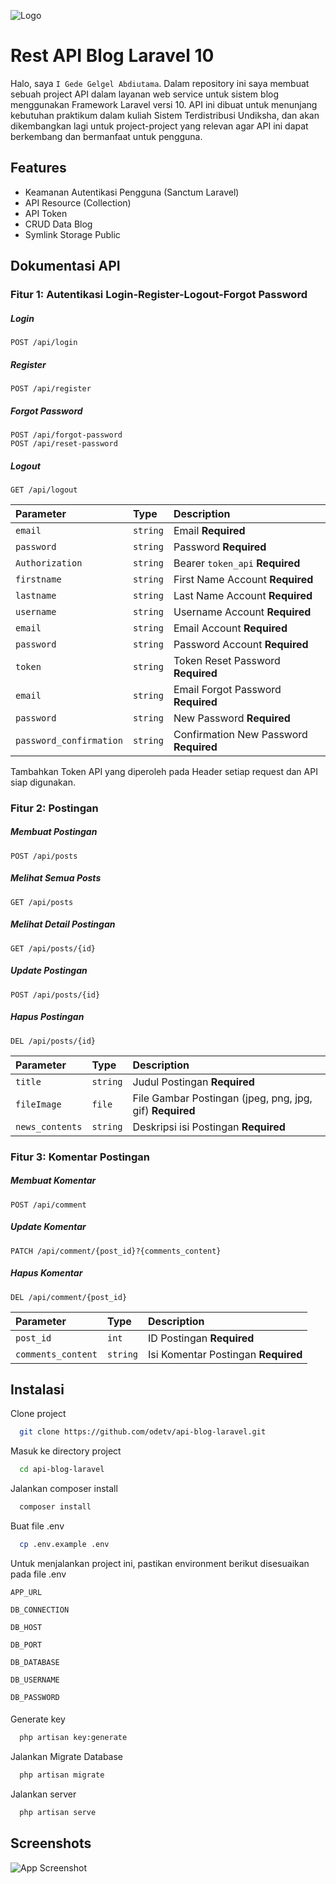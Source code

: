 ![Logo](https://raw.githubusercontent.com/laravel/art/master/logo-lockup/5%20SVG/2%20CMYK/1%20Full%20Color/laravel-logolockup-cmyk-red.svg)

# Rest API Blog Laravel 10

Halo, saya `I Gede Gelgel Abdiutama`. Dalam repository ini saya membuat sebuah project API dalam layanan web service untuk sistem blog menggunakan Framework Laravel versi 10. API ini dibuat untuk menunjang kebutuhan praktikum dalam kuliah Sistem Terdistribusi Undiksha, dan akan dikembangkan lagi untuk project-project yang relevan agar API ini dapat berkembang dan bermanfaat untuk pengguna.

## Features

-   Keamanan Autentikasi Pengguna (Sanctum Laravel)
-   API Resource (Collection)
-   API Token
-   CRUD Data Blog
-   Symlink Storage Public

## Dokumentasi API

### Fitur 1: Autentikasi Login-Register-Logout-Forgot Password

##### Login

```http
POST /api/login
```

##### Register

```http
POST /api/register
```

##### Forgot Password

```http
POST /api/forgot-password
POST /api/reset-password
```

##### Logout

```http
GET /api/logout
```

| Parameter               | Type     | Description                            |
| :---------------------- | :------- | :------------------------------------- |
| `email`                 | `string` | Email **Required**                     |
| `password`              | `string` | Password **Required**                  |
| `Authorization`         | `string` | Bearer `token_api` **Required**        |
| `firstname`             | `string` | First Name Account **Required**        |
| `lastname`              | `string` | Last Name Account **Required**         |
| `username`              | `string` | Username Account **Required**          |
| `email`                 | `string` | Email Account **Required**             |
| `password`              | `string` | Password Account **Required**          |
| `token`                 | `string` | Token Reset Password **Required**      |
| `email`                 | `string` | Email Forgot Password **Required**     |
| `password`              | `string` | New Password **Required**              |
| `password_confirmation` | `string` | Confirmation New Password **Required** |

Tambahkan Token API yang diperoleh pada Header setiap request dan API siap digunakan.

### Fitur 2: Postingan

##### Membuat Postingan

```http
POST /api/posts
```

##### Melihat Semua Posts

```http
GET /api/posts
```

##### Melihat Detail Postingan

```http
GET /api/posts/{id}
```

##### Update Postingan

```http
POST /api/posts/{id}
```

##### Hapus Postingan

```http
DEL /api/posts/{id}
```

| Parameter       | Type     | Description                                              |
| :-------------- | :------- | :------------------------------------------------------- |
| `title`         | `string` | Judul Postingan **Required**                             |
| `fileImage`     | `file`   | File Gambar Postingan (jpeg, png, jpg, gif) **Required** |
| `news_contents` | `string` | Deskripsi isi Postingan **Required**                     |

### Fitur 3: Komentar Postingan

##### Membuat Komentar

```http
POST /api/comment
```

##### Update Komentar

```http
PATCH /api/comment/{post_id}?{comments_content}
```

##### Hapus Komentar

```http
DEL /api/comment/{post_id}
```

| Parameter          | Type     | Description                         |
| :----------------- | :------- | :---------------------------------- |
| `post_id`          | `int`    | ID Postingan **Required**           |
| `comments_content` | `string` | Isi Komentar Postingan **Required** |

## Instalasi

Clone project

```bash
  git clone https://github.com/odetv/api-blog-laravel.git
```

Masuk ke directory project

```bash
  cd api-blog-laravel
```

Jalankan composer install

```bash
  composer install
```

Buat file .env

```bash
  cp .env.example .env
```

Untuk menjalankan project ini, pastikan environment berikut disesuaikan pada file .env

`APP_URL`

`DB_CONNECTION`

`DB_HOST`

`DB_PORT`

`DB_DATABASE`

`DB_USERNAME`

`DB_PASSWORD`

####

Generate key

```bash
  php artisan key:generate
```

Jalankan Migrate Database

```bash
  php artisan migrate
```

Jalankan server

```bash
  php artisan serve
```

## Screenshots

![App Screenshot](https://telegra.ph/file/089070e44efddd4b04872.png)

